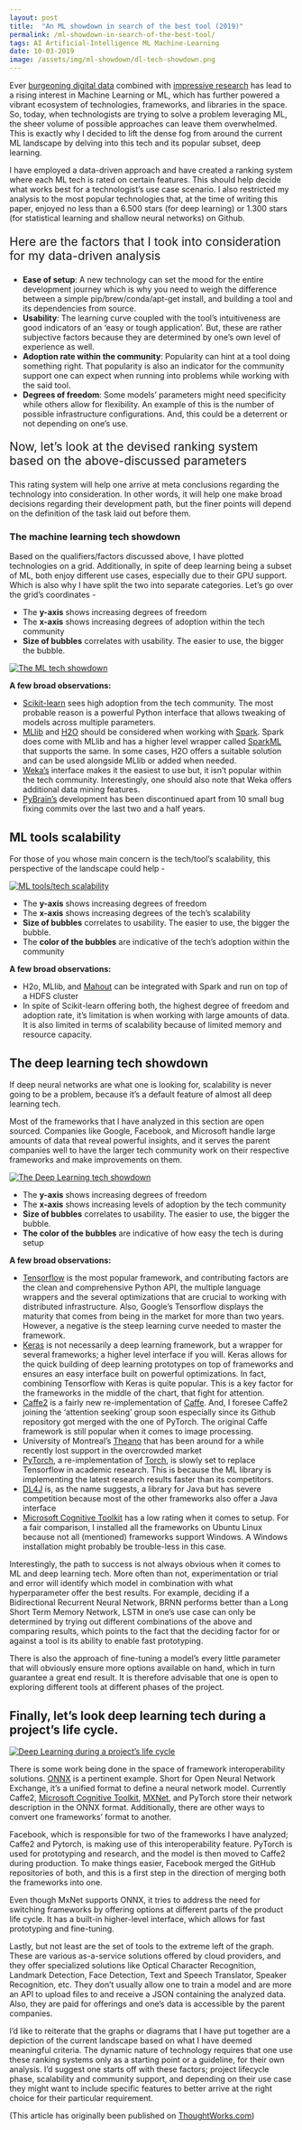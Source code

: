 ```yaml
---
layout: post
title:  "An ML showdown in search of the best tool (2019)"
permalink: /ml-showdown-in-search-of-the-best-tool/
tags: AI Artificial-Intelligence ML Machine-Learning
date: 10-03-2019
image: /assets/img/ml-showdown/dl-tech-showdown.png
---
```


Ever [burgeoning digital data](https://www.forbes.com/sites/bernardmarr/2018/05/21/how-much-data-do-we-create-every-day-the-mind-blowing-stats-everyone-should-read/#6e6be51160ba) combined with [impressive research](http://www.wildml.com/2017/12/ai-and-deep-learning-in-2017-a-year-in-review/) has lead to a rising interest in Machine Learning or ML, which has further powered a vibrant ecosystem of technologies, frameworks, and libraries in the space. So, today, when technologists are trying to solve a problem leveraging ML, the sheer volume of possible approaches can leave them overwhelmed. This is exactly why I decided to lift the dense fog from around the current ML landscape by delving into this tech and its popular subset, deep learning.

I have employed a data-driven approach and have created a ranking system where each ML tech is rated on certain features. This should help decide what works best for a technologist’s use case scenario. I also restricted my analysis to the most popular technologies that, at the time of writing this paper, enjoyed no less than a 6.500 stars (for deep learning) or 1.300 stars (for statistical learning and shallow neural networks) on Github.

<p style="font-size: 1.3rem;">
Here are the factors that I took into consideration for my data-driven analysis
</p>

* **Ease of setup**: A new technology can set the mood for the entire development journey which is why you need to weigh the difference between a simple pip/brew/conda/apt-get install, and building a tool and its dependencies from source.
* **Usability**: The learning curve coupled with the tool’s intuitiveness are good indicators of an ‘easy or tough application’. But, these are rather subjective factors because they are determined by one’s own level of experience as well.
* **Adoption rate within the community**: Popularity can hint at a tool doing something right. That popularity is also an indicator for the community support one can expect when running into problems while working with the said tool.
* **Degrees of freedom**: Some models’ parameters might need specificity while others allow for flexibility. An example of this is the number of possible infrastructure configurations. And, this could be a deterrent or not depending on one’s use.

<p style="font-size: 1.3rem;">
Now, let’s look at the devised ranking system based on the above-discussed parameters
</p>

This rating system will help one arrive at meta conclusions regarding the technology into consideration. In other words, it will help one make broad decisions regarding their development path, but the finer points will depend on the definition of the task laid out before them.

### The machine learning tech showdown

Based on the qualifiers/factors discussed above, I have plotted technologies on a grid. Additionally, in spite of deep learning being a subset of ML, both enjoy different use cases, especially due to their GPU support. Which is also why I have split the two into separate categories. Let’s go over the grid’s coordinates -
* The **y-axis** shows increasing degrees of freedom
* The **x-axis** shows increasing degrees of adoption within the tech community
* **Size of bubbles** correlates with usability. The easier to use, the bigger the bubble.


[![The ML tech showdown](/assets/img/ml-showdown/ml-tech-showdown.png "The ML tech showdown")](/assets/img/ml-showdown/ml-tech-showdown.png)

**A few broad observations:**

* [Scikit-learn](http://scikit-learn.org/stable/) sees high adoption from the tech community. The most probable reason is a powerful Python interface that allows tweaking of models across multiple parameters.
* [MLlib](https://spark.apache.org/mllib/) and [H2O](https://www.h2o.ai/) should be considered when working with [Spark](https://spark.apache.org/). Spark does come with MLlib and has a higher level wrapper called [SparkML](https://spark.apache.org/docs/1.2.2/ml-guide.html) that supports the same. In some cases, H2O offers a suitable solution and can be used alongside MLlib or added when needed.
* [Weka’s](https://www.cs.waikato.ac.nz/ml/weka/) interface makes it the easiest to use but, it isn’t popular within the tech community. Interestingly, one should also note that Weka offers additional data mining features.
* [PyBrain’s](http://pybrain.org/) development has been discontinued apart from 10 small bug fixing commits over the last two and a half years.

## ML tools scalability

For those of you whose main concern is the tech/tool’s scalability, this perspective of the landscape could help -

[![ML tools/tech scalability](/assets/img/ml-showdown/ml_tool_scalability.png "ML tools/tech scalability")](/assets/img/ml-showdown/ml_tool_scalability.png)

* The **y-axis** shows increasing degrees of freedom
* The **x-axis** shows increasing degrees of the tech’s scalability
* **Size of bubbles** correlates to usability. The easier to use, the bigger the bubble.
* The **color of the bubbles** are indicative of the tech’s adoption within the community

**A few broad observations:**

* H2o, MLlib, and [Mahout](https://mahout.apache.org/) can be integrated with Spark and run on top of a HDFS cluster
* In spite of Scikit-learn offering both, the highest degree of freedom and adoption rate, it’s limitation is when working with large amounts of data. It is also limited in terms of scalability because of limited memory and resource capacity.

## The deep learning tech showdown
If deep neural networks are what one is looking for, scalability is never going to be a problem, because it’s a default feature of almost all deep learning tech.

Most of the frameworks that I have analyzed in this section are open sourced. Companies like Google, Facebook, and Microsoft handle large amounts of data that reveal powerful insights, and it serves the parent companies well to have the larger tech community work on their respective frameworks and make improvements on them.

[![The Deep Learning tech showdown](/assets/img/ml-showdown/dl-tech-showdown.png "The Deep Learning tech showdown")](/assets/img/ml-showdown/dl-tech-showdown.png)

* The **y-axis** shows increasing degrees of freedom
* The **x-axis** shows increasing levels of adoption by the tech community
* **Size of bubbles** correlates to usability. The easier to use, the bigger the bubble.
* **The color of the bubbles** are indicative of how easy the tech is during setup

**A few broad observations:**

* [Tensorflow](https://www.tensorflow.org/) is the most popular framework, and contributing factors are the clean and comprehensive Python API, the multiple language wrappers and the several optimizations that are crucial to working with distributed infrastructure. Also, Google’s Tensorflow displays the maturity that comes from being in the market for more than two years. However, a negative is the steep learning curve needed to master the framework.
* [Keras](https://keras.io/) is not necessarily a deep learning framework, but a wrapper for several frameworks; a higher level interface if you will. Keras allows for the quick building of deep learning prototypes on top of frameworks and ensures an easy interface built on powerful optimizations. In fact, combining Tensorflow with Keras is quite popular. This is a key factor for the frameworks in the middle of the chart, that fight for attention.
* [Caffe2](http://caffe2.ai/) is a fairly new re-implementation of [Caffe](http://caffe.berkeleyvision.org/). And, I foresee Caffe2 joining the ‘attention seeking’ group soon especially since its Github repository got merged with the one of PyTorch. The original Caffe framework is still popular when it comes to image processing.
* University of Montreal’s [Theano](http://www.deeplearning.net/software/theano/) that has been around for a while recently lost support in the overcrowded market
* [PyTorch](https://pytorch.org/), a re-implementation of [Torch](http://torch.ch/), is slowly set to replace Tensorflow in academic research. This is because the ML library is implementing the latest research results faster than its competitors.
* [DL4J](https://deeplearning4j.org/) is, as the name suggests, a library for Java but has severe competition because most of the other frameworks also offer a Java interface
* [Microsoft Cognitive Toolkit](https://www.microsoft.com/en-us/cognitive-toolkit/) has a low rating when it comes to setup. For a fair comparison, I installed all the frameworks on Ubuntu Linux because not all (mentioned) frameworks support Windows. A Windows installation might probably be trouble-less in this case.

Interestingly, the path to success is not always obvious when it comes to ML and deep learning tech. More often than not, experimentation or trial and error will identify which model in combination with what hyperparameter offer the best results. For example, deciding if a Bidirectional Recurrent Neural Network, BRNN performs better than a Long Short Term Memory Network, LSTM in one’s use case can only be determined by trying out different combinations of the above and comparing results, which points to the fact that the deciding factor for or against a tool is its ability to enable fast prototyping.

There is also the approach of fine-tuning a model’s every little parameter that will obviously ensure more options available on hand, which in turn guarantee a great end result. It is therefore advisable that one is open to exploring different tools at different phases of the project.

## Finally, let’s look deep learning tech during a project’s life cycle.

[![Deep Learning during a project’s life cycle](/assets/img/ml-showdown/dl-lifecycle.png "Deep Learning during a project’s life cycle")](/assets/img/ml-showdown/dl-lifecycle.png)


There is some work being done in the space of framework interoperability solutions. [ONNX](https://onnx.ai/) is a pertinent example. Short for Open Neural Network Exchange, it’s a unified format to define a neural network model. Currently Caffe2, [Microsoft Cognitive Toolkit](https://www.microsoft.com/en-us/cognitive-toolkit/), [MXNet](https://mxnet.apache.org/), and PyTorch store their network description in the ONNX format. Additionally, there are other ways to convert one frameworks’ format to another.

Facebook, which is responsible for two of the frameworks I have analyzed; Caffe2 and Pytorch,  is making use of this interoperability feature. PyTorch is used for prototyping and research, and the model is then moved to Caffe2 during production. To make things easier, Facebook merged the GitHub repositories of both, and this is a first step in the direction of merging both the frameworks into one.

Even though MxNet supports ONNX, it tries to address the need for switching frameworks by offering options at different parts of the product life cycle. It has a built-in higher-level interface, which allows for fast prototyping and fine-tuning.

Lastly, but not least are the set of tools to the extreme left of the graph. These are various as-a-service solutions offered by cloud providers, and they offer specialized solutions like Optical Character Recognition, Landmark Detection, Face Detection, Text and Speech Translator, Speaker Recognition, etc. They don’t usually allow one to train a model and are more an API to upload files to and receive a JSON containing the analyzed data. Also, they are paid for offerings and one’s data is accessible by the parent companies.

I’d like to reiterate that the graphs or diagrams that I have put together are a depiction of the current landscape based on what I have deemed meaningful criteria. The dynamic nature of technology requires that one use these ranking systems only as a starting point or a guideline, for their own analysis. I’d suggest one starts off with these factors; project lifecycle phase, scalability and community support, and depending on their use case they might want to include specific features to better arrive at the right choice for their particular requirement.

(This article has originally been published on [ThoughtWorks.com](https://www.thoughtworks.com/insights/blog/machine-learning-showdown-best-tool))

